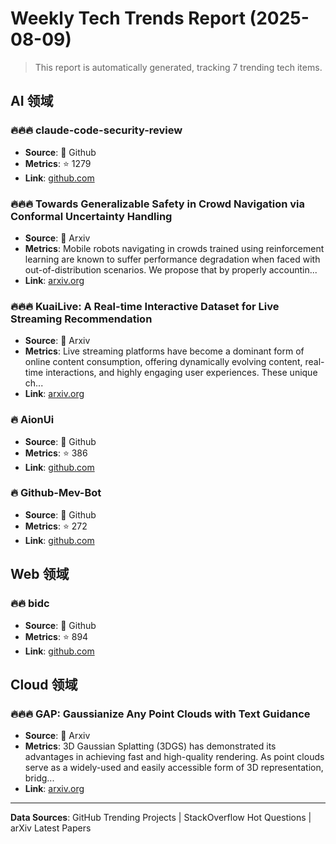 # Weekly Tech Trends Report (2025-08-09)

> This report is automatically generated, tracking 7 trending tech items.


## AI 领域

### 🔥🔥🔥 claude-code-security-review

- **Source**: 🐙 Github
- **Metrics**: ⭐ 1279
- **Link**: [github.com](https://github.com/anthropics/claude-code-security-review)


### 🔥🔥🔥 Towards Generalizable Safety in Crowd Navigation via Conformal   Uncertainty Handling

- **Source**: 📜 Arxiv
- **Metrics**: Mobile robots navigating in crowds trained using reinforcement learning are
known to suffer performance degradation when faced with out-of-distribution
scenarios. We propose that by properly accountin...
- **Link**: [arxiv.org](http://arxiv.org/abs/2508.05634v1)


### 🔥🔥🔥 KuaiLive: A Real-time Interactive Dataset for Live Streaming   Recommendation

- **Source**: 📜 Arxiv
- **Metrics**: Live streaming platforms have become a dominant form of online content
consumption, offering dynamically evolving content, real-time interactions, and
highly engaging user experiences. These unique ch...
- **Link**: [arxiv.org](http://arxiv.org/abs/2508.05633v1)


### 🔥 AionUi

- **Source**: 🐙 Github
- **Metrics**: ⭐ 386
- **Link**: [github.com](https://github.com/office-sec/AionUi)


### 🔥 Github-Mev-Bot

- **Source**: 🐙 Github
- **Metrics**: ⭐ 272
- **Link**: [github.com](https://github.com/Foulvelstingw3S/Github-Mev-Bot)


## Web 领域

### 🔥🔥 bidc

- **Source**: 🐙 Github
- **Metrics**: ⭐ 894
- **Link**: [github.com](https://github.com/shuding/bidc)


## Cloud 领域

### 🔥🔥🔥 GAP: Gaussianize Any Point Clouds with Text Guidance

- **Source**: 📜 Arxiv
- **Metrics**: 3D Gaussian Splatting (3DGS) has demonstrated its advantages in achieving
fast and high-quality rendering. As point clouds serve as a widely-used and
easily accessible form of 3D representation, bridg...
- **Link**: [arxiv.org](http://arxiv.org/abs/2508.05631v1)



---

**Data Sources**: GitHub Trending Projects | StackOverflow Hot Questions | arXiv Latest Papers